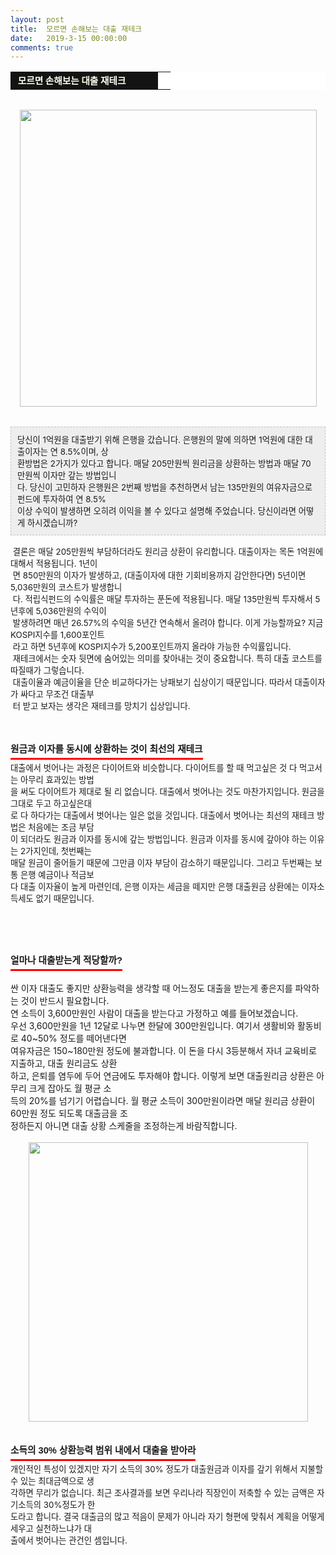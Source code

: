 ```yaml
---
layout: post
title:  모르면 손해보는 대출 재테크
date:   2019-3-15 00:00:00
comments: true
---
```





<div><table width="99%" bgcolor="#ffffff" cellspacing="1" cellpadding="2"><tbody><tr><td width="220" bgcolor="#141313" style-="border-bottom:#141313 1px solid; border-left:#141313 1px solid; border-top:#141313 1px solid; &#13;&#10;border-right:#141313 1px solid"><span style="color: rgb(0, 0, 0); font-family: 맑은 고딕, dotum, verdana; font-size: 11pt;"><strong><span syle="font-size:11pt"><font color="#fffff0">&nbsp;모르면 손해보는 대출 재테크</font></span></strong></span></td><td style="border-width: 0px 0px 1px; border-style: solid; border-color: rgb(255, 255, 255) rgb(255, 255, 255) rgb(20, 19, 19);"><span style="font-size: 11pt;"><font color="#000000">&nbsp;</font></span></td></tr></tbody></table><span style="font-size: 10pt;">﻿<br><div class="imageblock center" style="text-align: center; clear: both;"><span data-url="https://t1.daumcdn.net/cfile/tistory/1777C11A4C7CB97C40?download" data-lightbox="lightbox"><img width="475" height="307" style="height: auto; cursor: pointer; max-width: 100%;" alt="" src="https://t1.daumcdn.net/cfile/tistory/1777C11A4C7CB97C40" filename="대출5.jpg" filemime="image/jpeg"></span></div><br><br><div class="txc-textbox" style="padding: 10px; border: 1px dashed rgb(193, 193, 193); border-image: none; background-color: rgb(238, 238, 238);">당신이 1억원을 대출받기 위해 은행을 갔습니다. 은행원의 말에 의하면 1억원에 대한 대출이자는 연 8.5%이며, 상<br> 환방법은 2가지가 있다고 합니다. 매달 205만원씩 원리금을 상환하는 방법과 매달 70만원씩 이자만 갚는 방법입니<br> 다. 당신이 고민하자&nbsp;은행원은 2번째 방법을 추천하면서 남는 135만원의 여유자금으로 펀드에 투자하여 연 8.5% <br>이상 수익이 발생하면 오히려 이익을 볼 수 있다고 설명해 주었습니다. 당신이라면 어떻게 하시겠습니까?<br></div></span><span style="font-size: 10pt;">﻿</span><br><span style="font-size: 10pt;">&nbsp;결론은 매달 205만원씩 부담하더라도 원리금 상환이 유리합니다. </span><span style="font-size: 10pt;">대출이자는 목돈 1억원에 대해서 적용됩니다. 1년이<br>&nbsp;면 850만원의 이자가 발생하고, (대출이자에 대한 기회비용까지 감안한다</span><span style="font-size: 10pt;">면) 5년이면 5,036만원의 코스트가 발생합니<br>&nbsp;다. </span><span style="font-size: 10pt;">적립식펀드의 수익률은 매달 투자하는 푼돈에 적용됩니다. 매달 135만원씩 투자해서 5년후에 5,036만원의 수익이<br>&nbsp;발생하려</span><span style="font-size: 10pt;">면 매년 26.57%의 수익을 5년간 연속해서 올려야 합니다. 이게 가능할까요? 지금 KOSPI지수를 1,600포인트<br>&nbsp;라고 하면 5년후</span><span style="font-size: 10pt;">에 KOSPI지수가 5,200포인트까지 올라야 가능한 수익률입니다.</span><br><span style="font-size: 10pt;">&nbsp;재테크에서는 숫자 뒷면에 숨어있는 의미를 찾아내는 것이 중요합니다. 특히 대출 코스트를 따질때가 그렇습니다. <br> &nbsp;대출이율</span><span style="font-size: 10pt;">과 예금이율을 단순 비교하다가는 낭패보기 십상이기 때문입니다. 따라서 대출이자가 싸다고 무조건 대출부<br>&nbsp;터 받고 보자는 </span><span style="font-size: 10pt;">생각은 재테크를 망치기 십상입니다.</span><br><span style="font-size: 10pt;">﻿</span><br><span style="font-size: 10pt;">﻿</span><br><span style="font-size: 10pt;">﻿</span><br><h3 style="font: bold 11pt/normal 맑은 고딕, Dotum, Sans-serif; margin: 0px; padding: 0px 0px 5px; border-bottom-color: rgb(255, 0, 0); border-bottom-width: 3px; border-bottom-style: solid; float: left; font-size-adjust: none; font-stretch: normal;">원금과 이자를 동시에 상환하는 것이 최선의 재테크</h3><span style="font-size: 10pt;">﻿</span></div><div><span style="font-size: 10pt;">﻿</span><br><span style="font-size: 10pt;">﻿대출에서 벗어나는 과정은&nbsp;다이어트와 비슷합니다. 다이어트를 할 때 먹고싶은 것 다 먹고서는 아무리 효과있는 방법<br> 을 써도 다이어트가 제대로 될 리 없습니다. 대출에서 벗어나는 것도 마찬가지입니다. 원금을 그대로 두고 하고싶은대<br> 로 다 하다가는 대출에서 벗어나는 일은 없을 것입니다. 대출에서 벗어나는 최선의 재테크 방법은 처음에는 조금 부담<br> 이 되더라도 원금과 이자를 동시에 갚는 방법입니다. 원금과 이자를 동시에 갚아야 하는 이유는 2가지인데, 첫번째는 <br> 매달 원금이 줄어들기 때문에 그만큼 이자 부담이 감소하기 때문입니다. 그리고 두번째는 보통 은행 예금이나 적금보<br> 다 대출 이자율이 높게 마련인데, 은행 이자는 세금을 떼지만 은행 대출원금 상환에는 이자소득세도 없기 때문입니다.<br><br></span></div><p><br><br></p><h3 style="font: bold 11pt/normal 맑은 고딕, Dotum, Sans-serif; margin: 0px; padding: 0px 0px 5px; border-bottom-color: rgb(255, 0, 0); border-bottom-width: 3px; border-bottom-style: solid; float: left; font-size-adjust: none; font-stretch: normal;">얼마나 대출받는게 적당할까?</h3><p><span style="font-size: 10pt;">﻿</span> </p><div><span style="font-size: 10pt;">﻿<br></span>싼 이자 대출도 좋지만 상환능력을 생각할 때 어느정도 대출을 받는게 좋은지를 파악하는 것이 반드시 필요합니다.<br>연 소득이 3,600만원인 사람이 대출을 받는다고 가정하고 예를 들어보겠습니다.<br>우선 3,600만원을 1년 12달로 나누면 한달에 300만원입니다. 여기서 생활비와 활동비로 40~50% 정도를 떼어낸다면 <br> 여유자금은 150~180만원 정도에 불과합니다. 이 돈을 다시 3등분해서 자녀 교육비로 지출하고, 대출 원리금도 상환<br> 하고, 은퇴를 염두에 두어 연금에도 투자해야 합니다. 이렇게 보면 대출원리금 상환은 아무리 크게 잡아도 월 평균 소<br> 득의 20%를 넘기기 어렵습니다. 월 평균 소득이 300만원이라면 매달 원리금 상환이 60만원 정도 되도록 대출금을 조<br> 정하든지 아니면 대출 상황 스케줄을 조정하는게 바람직합니다. <br><br><div class="imageblock center" style="text-align: center; clear: both;"><span data-url="https://t1.daumcdn.net/cfile/tistory/18236B1E4C7CB90750?download" data-lightbox="lightbox"><img width="447" height="352" style="height: auto; cursor: pointer; max-width: 100%;" alt="" src="https://t1.daumcdn.net/cfile/tistory/18236B1E4C7CB90750" filename="대출표.jpg" filemime="image/jpeg"></span></div><br><br><h3 style="font: bold 11pt/normal 맑은 고딕, Dotum, Sans-serif; margin: 0px; padding: 0px 0px 5px; border-bottom-color: rgb(255, 0, 0); border-bottom-width: 3px; border-bottom-style: solid; float: left; font-size-adjust: none; font-stretch: normal;">소득의 30% 상환능력 범위 내에서 대출을 받아라</h3><span style="font-size: 10pt;">﻿</span> <div><span style="font-size: 10pt;">﻿<br>개인적인 특성이 있겠지만 자기 소득의 30% 정도가 대출원금과 이자를 갚기 위해서 지불할 수 있는 최대금액으로 생<br> 각하면 무리가 없습니다. 최근 조사결과를 보면 우리나라 직장인이 저축할 수 있는 금액은 자기소득의 30%정도가 한<br> 도라고 합니다. 결국 대출금의 많고 적음이 문제가 아니라 자기 형편에 맞춰서 계획을 어떻게 세우고 실천하느냐가 대<br> 출에서 벗어나는 관건인 셈입니다.</span><span style="font-size: 10pt;">﻿</span><br></div></div><p><br></p>